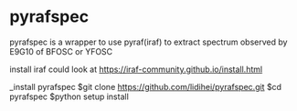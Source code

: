 # pyrafspec

pyrafspec is a wrapper to use pyraf(iraf) to extract spectrum observed by E9G10 of BFOSC or YFOSC

install iraf could look at https://iraf-community.github.io/install.html

_install pyrafspec
$git clone https://github.com/lidihei/pyrafspec.git
$cd pyrafspec
$python setup install


